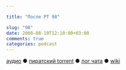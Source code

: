 ```yaml
---

title: "После РТ 98"

slug: "98"
date: 2008-08-10T12:10:00+03:00
comments: true
categories: podcast
---
```

[аудио](http://cdn.radio-t.com/rt98post.mp3) ● [пиратский torrent](http://pirates.radio-t.com/torrents/rt98post.mp3.torrent) ● [лог чата](http://chat.radio-t.com/logs/radio-t-98.html) ● [wiki](http://wiki.radio-t.com/%D0%9F%D0%BE%D1%81%D0%BB%D0%B5_%D0%A0%D0%A2_98)<audio src="http://cdn.radio-t.com/rt98post.mp3" preload="none">
